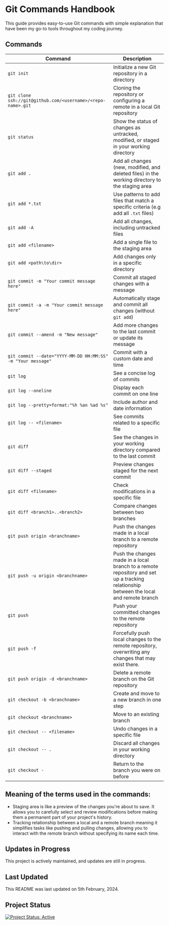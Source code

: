 # Git Commands Handbook

This guide provides easy-to-use Git commands with simple explanation that have been my go-to tools throughout my coding journey. 

## Commands

| Command | Description |
| ------- | ----------- |
| `git init` | Initialize a new Git repository in a directory |
| `git clone ssh://git@github.com/<username>/<repo-name>.git` | Cloning the repository or configuring a remote in a local Git repository |
| `git status` | Show the status of changes as untracked, modified, or staged in your working directory |
| `git add . ` | Add all changes (new, modified, and deleted files) in the working directory to the staging area |
| `git add *.txt ` | Use patterns to add files that match a specific criteria (e.g add all `.txt` files)|
| `git add -A ` | Add all changes, including untracked files |
| `git add <filename>` | Add a single file to the staging area |
| `git add <path\to\dir>` | Add changes only in a specific directory |
| `git commit -m "Your commit message here"` | Commit all staged changes with a message |
| `git commit -a -m "Your commit message here"` | Automatically stage and commit all changes (without `git add`) |
| `git commit --amend -m "New message"` | Add more changes to the last commit or update its message |
| `git commit --date="YYYY-MM-DD HH:MM:SS" -m "Your message"` | Commit with a custom date and time |
| `git log` | See a concise log of commits |
| `git log --oneline` | Display each commit on one line |
| `git log --pretty=format:"%h %an %ad %s"` | Include author and date information |
| `git log -- <filename>` | See commits related to a specific file |
| `git diff` | See the changes in your working directory compared to the last commit |
| `git diff --staged` | Preview changes staged for the next commit |
| `git diff <filename>` | Check modifications in a specific file |
| `git diff <branch1>..<branch2>` | Compare changes between two branches |
| `git push origin <branchname>` | Push the changes made in a local branch to a remote repository |
| `git push -u origin <branchname>` | Push the changes made in a local branch to a remote repository and set up a tracking relationship between the local and remote branch |
| `git push` | Push your committed changes to the remote repository |
| `git push -f` | Forcefully push local changes to the remote repository, overwriting any changes that may exist there. |
| `git push origin -d <branchname>` | Delete a remote branch on the Git repository |
| `git checkout -b <branchname>` | Create and move to a new branch in one step |
| `git checkout <branchname>` | Move to an existing branch |
| `git checkout -- <filename>` | Undo changes in a specific file |
| `git checkout -- . ` | Discard all changes in your working directory |
| `git checkout -` | Return to the branch you were on before |


## Meaning of the terms used in the commands:

- Staging area is like a preview of the changes you're about to save. It allows you to carefully select and review modifications before making them a permanent part of your project's history.
- Tracking relationship between a local and a remote branch meaning it simplifies tasks like pushing and pulling changes, allowing you to interact with the remote branch without specifying its name each time.


## Updates in Progress

This project is actively maintained, and updates are still in progress.

## Last Updated

This README was last updated on 5th February, 2024.

## Project Status

[![Project Status: Active](https://img.shields.io/badge/Project%20Status-Active-green.svg)](https://github.com/mjhosawa/git-commands-handbook)
